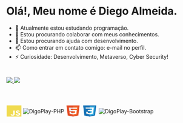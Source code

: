 # Olá!, Meu nome é Diego Almeida.

- 🌱 Atualmente estou estudando programação.
- 👯 Estou procurando colaborar com meus conhecimentos.
- 🤔 Estou procurando ajuda com desenvolvimento.
- 📫 Como entrar em contato comigo: e-mail no perfil.
- ⚡ Curiosidade: Desenvolvimento, Metaverso, Cyber Security!
#
<div>
  <a href="https://ithub.com.br">
    <img heigth="180em" src="https://github-readme-stats.vercel.app/api?username=DigoPlay1987&show_icons=true&theme=gruvbox">
    <img heigth="180em" src="https://github-readme-stats.vercel.app/api/top-langs/?username=DigoPlay1987&layout=compact&theme=gruvbox">
  </a>
</div>

#

<div style="display: inline_block"><br>
  <img align="center" alt="DigoPlay-Js" height="30" width="40" src="https://raw.githubusercontent.com/devicons/devicon/master/icons/javascript/javascript-plain.svg">
  <img align="center" alt="DigoPlay-PHP" height="30" width="40" src="https://cdn.jsdelivr.net/gh/devicons/devicon/icons/php/php-original.svg">
  <img align="center" alt="DigoPlay-HTML" height="30" width="40" src="https://raw.githubusercontent.com/devicons/devicon/master/icons/html5/html5-original.svg">
  <img align="center" alt="DigoPlay-CSS" height="30" width="40" src="https://raw.githubusercontent.com/devicons/devicon/master/icons/css3/css3-original.svg">
  <img align="center" alt="DigoPlay-Bootstrap" height="30" width="40" src="https://cdn.jsdelivr.net/gh/devicons/devicon/icons/bootstrap/bootstrap-original.svg">
</div>
